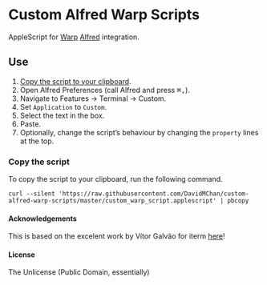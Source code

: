 # Custom Alfred Warp Scripts

AppleScript for [Warp](https://warp.dev/) [Alfred](https://www.alfredapp.com/) integration.

## Use

1. [Copy the script to your clipboard](#copy-the-script).
2. Open Alfred Preferences (call Alfred and press <kbd>⌘</kbd><kbd>,</kbd>).
3. Navigate to Features → Terminal → Custom.
4. Set `Application` to `Custom`.
5. Select the text in the box.
6. Paste.
7. Optionally, change the script’s behaviour by changing the `property` lines at the top.

### Copy the script

To copy the script to your clipboard, run the following command.

```
curl --silent 'https://raw.githubusercontent.com/DavidMChan/custom-alfred-warp-scripts/master/custom_warp_script.applescript' | pbcopy
```

#### Acknowledgements

This is based on the excelent work by Vítor Galvão for iterm [here](https://github.com/vitorgalvao/custom-alfred-iterm-scripts)!

#### License

The Unlicense (Public Domain, essentially)
